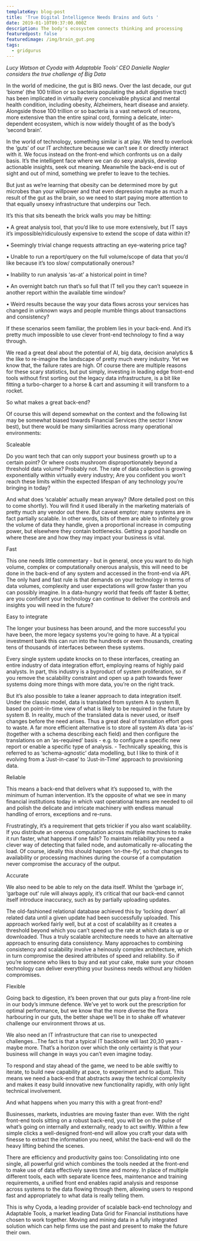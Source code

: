 ```yaml
---
templateKey: blog-post
title: 'True Digital Intelligence Needs Brains and Guts '
date: 2019-01-10T09:37:00.000Z
description: The body's ecosystem connects thinking and processing
featuredpost: false
featuredimage: /img/brain_gut.png
tags:
  - gridgurus
---
```

_Lucy Watson at  Cyoda with Adaptable Tools' CEO Danielle Nagler considers the true challenge of Big Data_

In the world of medicine, the gut is BIG news. Over the last decade, our gut ‘biome’ (the 100 trillion or so bacteria populating the adult digestive tract) has been implicated in virtually every conceivable physical and mental health condition, including obesity, Alzheimers, heart disease and anxiety. Alongside those 100 trillion or so bacteria is a vast network of neurons, more extensive than the entire spinal cord, forming a delicate, inter-dependent ecosystem, which is now widely thought of as the body’s ‘second brain’.

In the world of technology, something similar is at play. We tend to overlook the ‘guts’ of our IT architecture because we can’t see it or directly interact with it. We focus instead on the front-end which confronts us on a daily basis. It’s the intelligent face where we can do sexy analysis, develop actionable insights, seek out meaning. Meanwhile the back-end is out of sight and out of mind, something we prefer to leave to the techies.

But just as we’re learning that obesity can be determined more by gut microbes than your willpower and that even depression maybe as much a result of the gut as the brain, so we need to start paying more attention to that equally unsexy infrastructure that underpins our Tech.

It’s this that sits beneath the brick walls you may be hitting:

•	A great analysis tool, that you’d like to use more extensively, but IT says it’s impossible/ridiculously expensive to extend the scope of data within it?

•	Seemingly trivial change requests attracting an eye-watering price tag?

•	Unable to run a report/query on the full volume/scope of data that you’d like because it’s too slow/ computationally onerous?

•	Inability to run analysis ‘as-at’ a historical point in time?

•	An overnight batch run that’s so full that IT tell you they can’t squeeze in another report within the available time window?

•	Weird results because the way your data flows across your services has changed in unknown ways and people mumble things about transactions and consistency?

If these scenarios seem familiar, the problem lies in your back-end. And it’s pretty much impossible to use clever front-end technology to find a way through.

We read a great deal about the potential of AI, big data, decision analytics & the like to re-imagine the landscape of pretty much every industry. Yet we know that, the failure rates are high. Of course there are multiple reasons for these scary statistics, but put simply, investing in leading edge front-end tools without first sorting out the legacy data infrastructure, is a bit like fitting a turbo-charger to a horse & cart and assuming it will transform to a rocket.

So what makes a great back-end?

Of course this will depend somewhat on the context and the following list may be somewhat biased towards Financial Services (the sector I know best), but there would be many similarities across many operational environments:

Scaleable

Do you want tech that can only support your business growth up to a certain point? Or where costs mushroom disproportionately beyond a threshold data volume? Probably not. The rate of data collection is growing exponentially within virtually every industry; Are you confident you won’t reach these limits within the expected lifespan of any technology you’re bringing in today?


And what does ‘scalable’ actually mean anyway? (More detailed post on this to come shortly). You will find it used liberally in the marketing materials of pretty much any vendor out there. But caveat emptor; many systems are in fact partially scalable. In other words, bits of them are able to infinitely grow the volume of data they handle, given a proportional increase in computing power, but elsewhere they contain bottlenecks. Getting a good handle on where these are and how they may impact your business is vital.

Fast

This one needs little commentary - but in general, once you want to do high volume, complex or computationally onerous analysis, this will need to be done in the back-end of any system and accessed in the front-end via API. The only hard and fast rule is that demands on your technology in terms of data volumes, complexity and user expectations will grow faster than you can possibly imagine. In a data-hungry world that feeds off faster & better, are you confident your technology can continue to deliver the controls and insights you will need in the future?

Easy to integrate

The longer your business has been around, and the more successful you have been, the more legacy systems you’re going to have. At a typical investment bank this can run into the hundreds or even thousands, creating tens of thousands of interfaces between these systems.

Every single system update knocks on to these interfaces, creating an entire industry of data integration effort, employing reams of highly paid analysts. In part, this industry is a byproduct of system proliferation, so if you remove the scalability constraint and open up a path towards fewer systems doing more things with more data, you’re on the right track.

But it’s also possible to take a leaner approach to data integration itself. Under the classic model, data is translated from system A to system B, based on point-in-time view of what is likely to be required in the future by system B. In reality, much of the translated data is never used, or itself changes before the need arises. Thus a great deal of translation effort goes to waste. A far more efficient alternative is to store all system A’s data ‘as-is’ (together with a schema describing each field) and then configure the translations on an ‘as-required’ basis - e.g. to configure a specific new report or enable a specific type of analysis. - Technically speaking, this is referred to as ‘schema-agnostic’ data modelling, but I like to think of it evolving from a ‘Just-in-case’ to ‘Just-in-Time’ approach to provisioning data.

Reliable

This means a back-end that delivers what it’s supposed to, with the minimum of human intervention. It’s the opposite of what we see in many financial institutions today in which vast operational teams are needed to oil and polish the delicate and intricate machinery with endless manual handling of errors, exceptions and re-runs.

Frustratingly, it’s a requirement that gets trickier if you also want scalability. If you distribute an onerous computation across multiple machines to make it run faster, what happens if one fails? To maintain reliability you need a clever way of detecting that failed node, and automatically re-allocating the load. Of course, ideally this should happen ‘on-the-fly’, so that changes to availability or processing machines during the course of a computation never compromise the accuracy of the output.

Accurate

We also need to be able to rely on the data itself. Whilst the ‘garbage in’, ‘garbage out’ rule will always apply, it’s critical that our back-end cannot itself introduce inaccuracy, such as by partially uploading updates.

The old-fashioned relational database achieved this by ‘locking down’ all related data until a given update had been successfully uploaded. This approach worked fairly well, but at a cost of scalability as it creates a threshold beyond which you can’t speed up the rate at which data is up or downloaded. Thus a truly scalable architecture needs to have an alternative approach to ensuring data consistency. Many approaches to combining consistency and scalability involve a heinously complex architecture, which in turn compromise the desired attributes of speed and reliability. So if you’re someone who likes to buy and eat your cake, make sure your chosen technology can deliver everything your business needs without any hidden compromises.

Flexible

Going back to digestion, it’s been proven that our guts play a front-line role in our body’s immune defence. We’ve yet to work out the prescription for optimal performance, but we know that the more diverse the flora harbouring in our guts, the better shape we’ll be in to shake off whatever challenge our environment throws at us.

We also need an IT infrastructure that can rise to unexpected challenges...The fact is that a typical IT backbone will last 20,30 years - maybe more. That’s a horizon over which the only certainty is that your business will change in ways you can’t even imagine today.

To respond and stay ahead of the game, we need to be able swiftly to iterate, to build new capability at pace, to experiment and to adjust. This means we need a back-end that abstracts away the technical complexity and makes it easy build innovative new functionality rapidly, with only light technical involvement.

And what happens when you marry this with a great front-end?

Businesses, markets, industries are moving faster than ever. With the right front-end tools sitting on a robust back-end, you will be on the pulse of what’s going on internally and externally, ready to act swiftly. Within a few simple clicks a well-designed front-end will allow you craft your data with finesse to extract the information you need, whilst the back-end will do the heavy lifting behind the scenes.

There are efficiency and productivity gains too: Consolidating into one single, all powerful grid which combines the tools needed at the front-end to make use of data effectively saves time and money. In place of multiple different tools, each with separate licence fees, maintenance and training requirements, a unified front end enables rapid analysis and response across systems to the data flowing through them, allowing users to respond fast and appropriately to what data is really telling them.

This is why Cyoda, a leading provider of scalable back-end technology and Adaptable Tools, a market leading Data Grid for Financial institutions have chosen to work together. Moving and mining data in a fully integrated solution which can help firms use the past and present to make the future their own.
